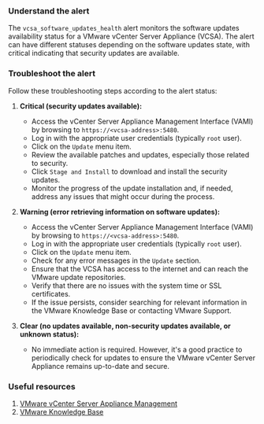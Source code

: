 ### Understand the alert

The `vcsa_software_updates_health` alert monitors the software updates availability status for a VMware vCenter Server Appliance (VCSA). The alert can have different statuses depending on the software updates state, with critical indicating that security updates are available.

### Troubleshoot the alert

Follow these troubleshooting steps according to the alert status:

1. **Critical (security updates available):**

   - Access the vCenter Server Appliance Management Interface (VAMI) by browsing to `https://<vcsa-address>:5480`.
   - Log in with the appropriate user credentials (typically `root` user).
   - Click on the `Update` menu item.
   - Review the available patches and updates, especially those related to security.
   - Click `Stage and Install` to download and install the security updates.
   - Monitor the progress of the update installation and, if needed, address any issues that might occur during the process.

2. **Warning (error retrieving information on software updates):**

   - Access the vCenter Server Appliance Management Interface (VAMI) by browsing to `https://<vcsa-address>:5480`.
   - Log in with the appropriate user credentials (typically `root` user).
   - Click on the `Update` menu item.
   - Check for any error messages in the `Update` section.
   - Ensure that the VCSA has access to the internet and can reach the VMware update repositories.
   - Verify that there are no issues with the system time or SSL certificates.
   - If the issue persists, consider searching for relevant information in the VMware Knowledge Base or contacting VMware Support.

3. **Clear (no updates available, non-security updates available, or unknown status):**

   - No immediate action is required. However, it's a good practice to periodically check for updates to ensure the VMware vCenter Server Appliance remains up-to-date and secure.

### Useful resources

1. [VMware vCenter Server Appliance Management](https://docs.vmware.com/en/VMware-vSphere/7.0/com.vmware.vsphere.vcenter.configuration.doc/GUID-52AF3379-8D78-437F-96EF-25D1A1100BEE.html)
2. [VMware Knowledge Base](https://kb.vmware.com/)

